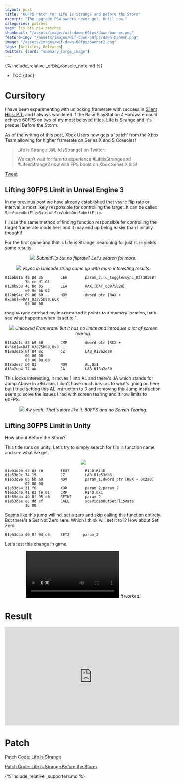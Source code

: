 ```yaml
---
layout: post
title: "60FPS Patch for Life is Strange and Before the Storm"
excerpt: "The upgrade PS4 owners never got. Until now."
categories: patches
tags: lis bts ps4 patches
thumbnail: "/assets/images/wif-dawn-60fps/dawn-banner.png"
feature-img: "/assets/images/wif-dawn-60fps/dawn-banner.png"
image: "/assets/images/wif-dawn-60fps/banner2.png"
tags: [Articles, Releases]
twitter: {card: "summary_large_image"}
---
```


{% include_relative _orbis_console_note.md %}

* TOC
{:toc}

# Cursitory

I have been experimenting with unlocking framerate with success in [Silent Hills: P.T.](https://illusion0001.github.io/patches/2021/04/29/pt-60fps/) and I always wondered if the Base PlayStation 4 Hardware could achieve 60FPS on two of my most beloved titles. Life is Strange and it's prequel Before the Storm.

As of the writing of this post, Xbox Users now gets a 'patch' from the Xbox Team allowing for higher framerate on Series X and S Consoles!

> Life is Strange (@LifeIsStrange) on Twitter:
> 
> We can’t wait for fans to experience #LifeisStrange and #LifeisStrange2 now with FPS boost on Xbox Series X & S!

[Tweet](https://twitter.com/lifeisstrange/status/1390694180549283849)

## Lifting 30FPS Limit in Unreal Engine 3

In my [previous](https://illusion0001.github.io/patches/2021/04/29/pt-60fps/) post we have already established that vsync flip rate or interval is most likely responsible for controlling the target. It can be called `SceVideoOutFlipRate` or `SceVideoOutSubmitFlip`.

I'll use the same method of finding function responsible for controlling the target framerate mode here and it may end up being easier than I initally thought!


For the first game and that is Life is Strange, searching for just `flip` yields some results. 

<p align="center">
<img src="{% link assets/images/wif-dawn-60fps/ghidra_flip_search.png %}">
<em>SubmitFlip but no fliprate? Let's search for more.</em>
</p>

<p align="center">
<img src="{% link assets/images/wif-dawn-60fps/ghidra_vsync_search.png %}">
<em>Vsync in Unicode string came up with more interesting results.</em>
</p>

```
012bb916 48 8d 35        LEA        param_2,[u_togglevsync_02fd8598]
         7b cc d1 01
012bb938 48 8d 05        LEA        RAX,[DAT_03875828]
         e9 9e 5b 02
012bb94c 89 88 60        MOV        dword ptr [RAX + 0x360]=>DAT_03875b88,ECX
         03 00 00
```

togglevsync catched my interests and it points to a memory location, let's see what happens when its set to 1.

<p align="center">
<img src="{% link assets/images/wif-dawn-60fps/wif_screentear.png %}">
<em>Unlocked Framerate! But it has no limits and introduce a lot of screen tearing.</em>
</p>

```
018a2dfc 83 b9 60        CMP        dword ptr [RCX + 0x360]=>DAT_03875b88,0x0
018a2e16 0f 84 8c        JZ         LAB_018a2ea8
         00 00 00
         03 00 00 00
018a2e77 b0 01           MOV        AL,0x1
018a2ea4 77 aa           JA         LAB_018a2e50
```

This looks interesting, it moves 1 into AL and there's JA which stands for Jump Above in x86 asm. I don't have much idea as to what's going on here but I tried setting this AL instruction to 0 and removing this Jump instruction seem to solve the issues I had with screen tearing and it now limits to 60FPS.

<p align="center">
<img src="{% link assets/images/wif-dawn-60fps/wif-60fps.png %}">
<em>Aw yeah. That's more like it. 60FPS and no Screen Tearing.</em>
</p>

## Lifting 30FPS Limit in Unity

How about Before the Storm?

This title runs on unity. Let's try to simply search for flip in function name and see what we get.

<p align="center">
<img src="{% link assets/images/wif-dawn-60fps/ghidra_flip_search2.png %}">
</p>

```
01e53d99 45 85 f6        TEST       R14D,R14D
01e53d9c 74 15           JZ         LAB_01e53db3
01e53d9e 8b bb a0        MOV        param_1,dword ptr [RBX + 0x2a0]
         02 00 00
01e53da4 31 f6           XOR        param_2,param_2
01e53da6 41 83 fe 01     CMP        R14D,0x1
01e53daa 40 0f 95 c6     SETNZ      param_2
01e53dae e8 dd cf        CALL       sceVideoOutSetFlipRate
         1b 00
```

Seems like this jump will not set a zero and skip calling this function entirely. But there's a Set Not Zero here. Which I think will set it to 1? How about Set Zero.

`01e53daa 40 0f 94 c6     SETZ      param_2`

Let's test this change in game.

<div align="center" class="video-container">
<video controls >
  <source src="/assets/images/wif-dawn-60fps/dawn_60fps_preview.mp4" type="video/mp4">
</video>
<em>It worked!</em>
</div>

# Result

<div align="center" class="video-container">
<iframe width="560" height="315" src="https://www.youtube.com/embed/Oy2CapKF3gE" title="YouTube video player" frameborder="0" allow="accelerometer; autoplay; clipboard-write; encrypted-media; gyroscope; picture-in-picture" allowfullscreen></iframe>
</div>

# Patch

<a href="https://github.com/illusion0001/illusion0001.github.io/blob/main/_patches/lis/what-if-lis.md#60-fps" class="button" role="button"><i class='fas fa-download'></i> Patch Code: Life is Strange</a>

<a href="https://github.com/illusion0001/illusion0001.github.io/blob/main/_patches/lis/dawn-lis-bts.md#60-fps" class="button" role="button"><i class='fas fa-download'></i> Patch Code: Life is Strange Before the Storm</a>

{% include_relative _supporters.md %}
